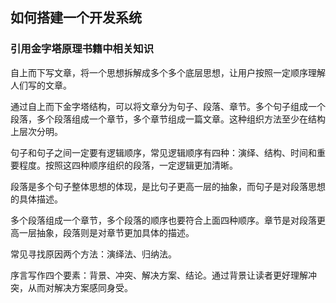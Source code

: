 ## 如何搭建一个开发系统

### 引用金字塔原理书籍中相关知识

自上而下写文章，将一个思想拆解成多个多个底层思想，让用户按照一定顺序理解人们写的文章。  

通过自上而下金字塔结构，可以将文章分为句子、段落、章节。多个句子组成一个段落，多个段落组成一个章节，多个章节组成一篇文章。这种组织方法至少在结构上层次分明。 

句子和句子之间一定要有逻辑顺序，常见逻辑顺序有四种：演绎、结构、时间和重要程度。按照这四种顺序组织的段落，一定逻辑更加清晰。

段落是多个句子整体思想的体现，是比句子更高一层的抽象，而句子是对段落思想的具体描述。

多个段落组成一个章节，多个段落的顺序也要符合上面四种顺序。章节是对段落更高一层抽象，段落则是对章节更加具体的描述。

常见寻找原因两个方法：演绎法、归纳法。

序言写作四个要素：背景、冲突、解决方案、结论。通过背景让读者更好理解冲突，从而对解决方案感同身受。








